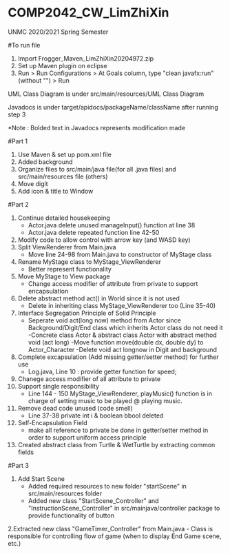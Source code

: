 # COMP2042_CW_LimZhiXin
UNMC 2020/2021 Spring Semester 

#To run file
1. Import Frogger_Maven_LimZhiXin20204972.zip
2. Set up Maven plugin on eclipse
3. Run > Run Configurations > At Goals column, type "clean javafx:run" (without "") > Run

UML Class Diagram is under src/main/resources/UML Class Diagram

Javadocs is under target/apidocs/packageName/className after running step 3

*Note : Bolded text in Javadocs represents modification made 

#Part 1
1. Use Maven & set up pom.xml file
2. Added background
3. Organize files to src/main/java file(for  all .java files) and src/main/resources file (others)
3. Move digit
4. Add icon & title to Window

#Part 2
1. Continue detailed housekeeping
	- Actor.java delete unused manageInput() function at line 38
	- Actor.java delete repeated function line 42-50
2.	Modify code to allow control with arrow key (and WASD key)
3. Split ViewRenderer from Main.java
	- Move line 24-98 from Main.java to constructor of MyStage class
4. Rename MyStage class to MyStage_ViewRenderer 
	- Better represent functionality
5. Move MyStage to View package
	- Change access modifier of attribute from private to support encapsulation
6. Delete abstract method act() in World since it is not used
	- Delete in inheriting class MyStage_ViewRenderer too (Line 35-40)
7. Interface Segregation Principle of Solid Principle
	- Seperate void act(long now) method from Actor since Background/Digit/End class which inherits Actor class do not need it
	-Concrete class Actor & abstract class Actor with abstract method void (act long)
	-Move function move(double dx, double dy) to Actor_Character
	-Delete void act longnow in Digit and background
8. Complete excapsulation (Add missing getter/setter method) for further use 
	- Log.java, Line 10 : provide getter function for speed;
9. Chanege access modifier of all attribute to private
10. Support single responsibility 
	- Line 144 - 150 MyStage_ViewRenderer, playMusic() function is in charge of setting music to be played @ playing music. 
11. Remove dead code unused (code smell)
	- Line 37-38 private int i & boolean bbool deleted
12. Self-Encapsulation Field
	- make all reference to private be done in getter/setter method in order to support uniform access principle
13. Created abstract class from Turtle & WetTurtle by extracting common fields

#Part 3 
1. Add Start Scene
	- Added required resources to new folder "startScene" in src/main/resources folder
	- Added new class "StartScene_Controller" and "InstructionScene_Controller" in src/mainjava/controller package to provide functionality of button

2.Extracted new class "GameTimer_Controller" from Main.java
	- Class is responsible for controlling flow of game (when to display End Game scene, etc.)

